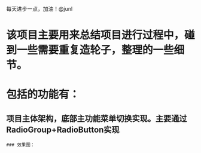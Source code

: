 每天进步一点，加油！@junl
# 该项目主要用来总结项目进行过程中，碰到一些需要重复造轮子，整理的一些细节。

# 包括的功能有：

## 项目主体架构，底部主功能菜单切换实现。主要通过RadioGroup+RadioButton实现

    ### 效果图：

